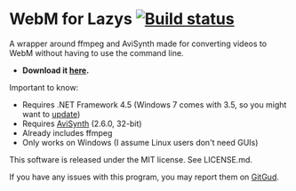 WebM for Lazys [![Build status](https://ci.appveyor.com/api/projects/status/g0gybayk8rw86aa1/branch/master?svg=true)](https://ci.appveyor.com/project/nixxquality/webmconverter/branch/master)
=============
A wrapper around ffmpeg and AviSynth made for converting videos to WebM without having to use the command line.

- **Download it [here][LatestDownload].**

Important to know:
* Requires .NET Framework 4.5 (Windows 7 comes with 3.5, so you might want to [update][DotNet45])
* Requires [AviSynth][AviSynth] (2.6.0, 32-bit)
* Already includes ffmpeg
* Only works on Windows (I assume Linux users don't need GUIs)

This software is released under the MIT license. See LICENSE.md.

If you have any issues with this program, you may report them on [GitGud][NewIssue].

 [LatestDownload]: https://nixx.is-fantabulo.us/WebM%20for%20Retards/latest.zip
 [DotNet45]: https://www.microsoft.com/en-us/download/details.aspx?id=30653
 [AviSynth]: http://avisynth.nl/index.php/Main_Page#Official_builds
 [NewIssue]: https://gitgud.io/nixx/WebMConverter/issues/new
